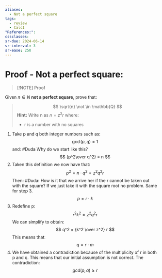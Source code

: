 ```yaml
---
aliases:
  - Not a perfect square
tags:
  - review
  - CalcI
"References:": 
cssclasses:
sr-due: 2024-06-14
sr-interval: 3
sr-ease: 250
---
```

# Proof - Not a perfect square: 

> [!NOTE] Proof
> 
Given $n \in N$ **not a perfect square**, prove that: 
>$$
\sqrt{n} \not \in \mathbb{Q}
>$$
>**Hint:**  Write n as $n = z^2r$ where: 
>+ r is a number with no squares

1. Take p and q both integer numbers such as: 
$$
\gcd (p,q) = 1
$$
and: #Duda Why do we start like this?
$$
{p^2\over q^2} = n
$$
2. Taken this definition we now have that: 
$$
p^2 = n \cdot q^2 = z^2q^2r
$$
Then: #Duda: How is it that we arrive her if the r cannot be taken out with the square? If we just take it with the square root no problem. Same for step 3.
$$
p = r \cdot k 
$$
3. Redefine p: 
$$
r^2k^2 = z^2q^2r
$$
We can simplify to obtain: 
$$
q^2 = {k^2 \over z^2} r
$$
This means that: 
$$
q = r \cdot m
$$
4. We have obtained a contradiction because of the multiplicity of r in both p and q. This means that our initial assumption is not correct. 
The contradiction: 
$$
gcd(p,q) \geq r
$$

